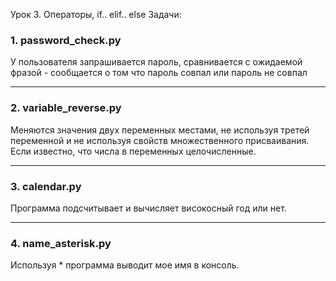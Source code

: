 Урок 3. Операторы, if.. elif.. else
Задачи:
### 1. password_check.py ###
У пользователя запрашивается пароль, сравнивается с ожидаемой фразой - сообщается о том что пароль совпал или пароль не совпал
*** 
### 2. variable_reverse.py ###
Меняются значения двух переменных местами, не используя третей переменной и не используя свойств множественного присваивания. Если известно, что числа в переменных целочисленные.
***
### 3. calendar.py ###
Программа подсчитывает и вычисляет високосный год или нет.
*** 
### 4. name_asterisk.py ###
Используя * программа выводит мое имя в консоль.
